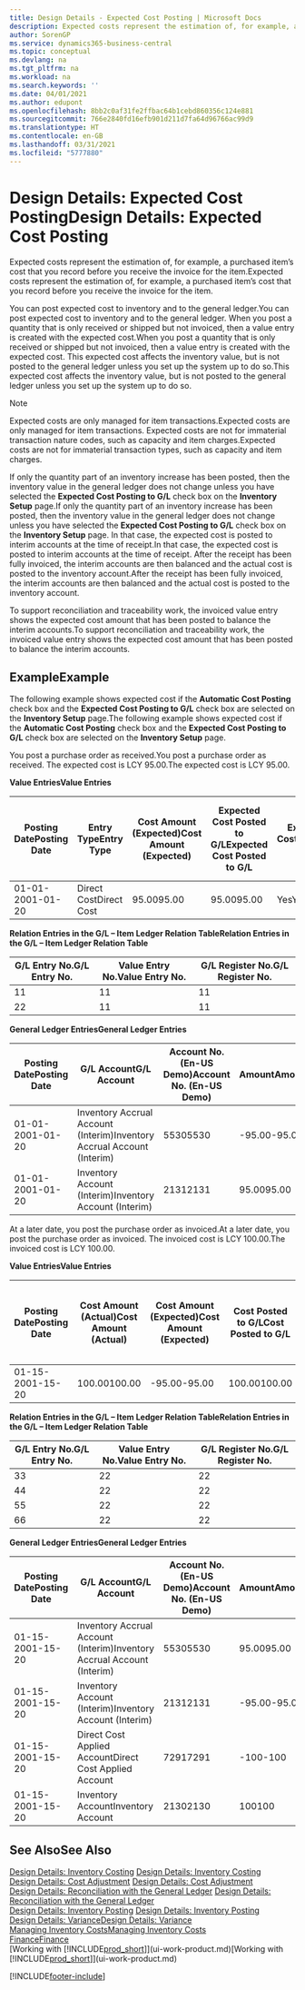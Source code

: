 ```yaml
---
title: Design Details - Expected Cost Posting | Microsoft Docs
description: Expected costs represent the estimation of, for example, a purchased item’s cost that you record before you receive the invoice for the item.
author: SorenGP
ms.service: dynamics365-business-central
ms.topic: conceptual
ms.devlang: na
ms.tgt_pltfrm: na
ms.workload: na
ms.search.keywords: ''
ms.date: 04/01/2021
ms.author: edupont
ms.openlocfilehash: 8bb2c0af31fe2ffbac64b1cebd860356c124e881
ms.sourcegitcommit: 766e2840fd16efb901d211d7fa64d96766ac99d9
ms.translationtype: HT
ms.contentlocale: en-GB
ms.lasthandoff: 03/31/2021
ms.locfileid: "5777880"
---
```

# <a name="design-details-expected-cost-posting"></a><span data-ttu-id="112ff-103">Design Details: Expected Cost Posting</span><span class="sxs-lookup"><span data-stu-id="112ff-103">Design Details: Expected Cost Posting</span></span>
<span data-ttu-id="112ff-104">Expected costs represent the estimation of, for example, a purchased item’s cost that you record before you receive the invoice for the item.</span><span class="sxs-lookup"><span data-stu-id="112ff-104">Expected costs represent the estimation of, for example, a purchased item’s cost that you record before you receive the invoice for the item.</span></span>  

 <span data-ttu-id="112ff-105">You can post expected cost to inventory and to the general ledger.</span><span class="sxs-lookup"><span data-stu-id="112ff-105">You can post expected cost to inventory and to the general ledger.</span></span> <span data-ttu-id="112ff-106">When you post a quantity that is only received or shipped but not invoiced, then a value entry is created with the expected cost.</span><span class="sxs-lookup"><span data-stu-id="112ff-106">When you post a quantity that is only received or shipped but not invoiced, then a value entry is created with the expected cost.</span></span> <span data-ttu-id="112ff-107">This expected cost affects the inventory value, but is not posted to the general ledger unless you set up the system up to do so.</span><span class="sxs-lookup"><span data-stu-id="112ff-107">This expected cost affects the inventory value, but is not posted to the general ledger unless you set up the system up to do so.</span></span>  

> [!NOTE]  
>  <span data-ttu-id="112ff-108">Expected costs are only managed for item transactions.</span><span class="sxs-lookup"><span data-stu-id="112ff-108">Expected costs are only managed for item transactions.</span></span> <span data-ttu-id="112ff-109">Expected costs are not for immaterial transaction nature codes, such as capacity and item charges.</span><span class="sxs-lookup"><span data-stu-id="112ff-109">Expected costs are not for immaterial transaction types, such as capacity and item charges.</span></span>  

 <span data-ttu-id="112ff-110">If only the quantity part of an inventory increase has been posted, then the inventory value in the general ledger does not change unless you have selected the **Expected Cost Posting to G/L** check box on the **Inventory Setup** page.</span><span class="sxs-lookup"><span data-stu-id="112ff-110">If only the quantity part of an inventory increase has been posted, then the inventory value in the general ledger does not change unless you have selected the **Expected Cost Posting to G/L** check box on the **Inventory Setup** page.</span></span> <span data-ttu-id="112ff-111">In that case, the expected cost is posted to interim accounts at the time of receipt.</span><span class="sxs-lookup"><span data-stu-id="112ff-111">In that case, the expected cost is posted to interim accounts at the time of receipt.</span></span> <span data-ttu-id="112ff-112">After the receipt has been fully invoiced, the interim accounts are then balanced and the actual cost is posted to the inventory account.</span><span class="sxs-lookup"><span data-stu-id="112ff-112">After the receipt has been fully invoiced, the interim accounts are then balanced and the actual cost is posted to the inventory account.</span></span>  

 <span data-ttu-id="112ff-113">To support reconciliation and traceability work, the invoiced value entry shows the expected cost amount that has been posted to balance the interim accounts.</span><span class="sxs-lookup"><span data-stu-id="112ff-113">To support reconciliation and traceability work, the invoiced value entry shows the expected cost amount that has been posted to balance the interim accounts.</span></span>  

## <a name="example"></a><span data-ttu-id="112ff-114">Example</span><span class="sxs-lookup"><span data-stu-id="112ff-114">Example</span></span>  
 <span data-ttu-id="112ff-115">The following example shows expected cost if the **Automatic Cost Posting** check box and the **Expected Cost Posting to G/L** check box are selected on the **Inventory Setup** page.</span><span class="sxs-lookup"><span data-stu-id="112ff-115">The following example shows expected cost if the **Automatic Cost Posting** check box and the **Expected Cost Posting to G/L** check box are selected on the **Inventory Setup** page.</span></span>  

 <span data-ttu-id="112ff-116">You post a purchase order as received.</span><span class="sxs-lookup"><span data-stu-id="112ff-116">You post a purchase order as received.</span></span> <span data-ttu-id="112ff-117">The expected cost is LCY 95.00.</span><span class="sxs-lookup"><span data-stu-id="112ff-117">The expected cost is LCY 95.00.</span></span>  

 <span data-ttu-id="112ff-118">**Value Entries**</span><span class="sxs-lookup"><span data-stu-id="112ff-118">**Value Entries**</span></span>  

|<span data-ttu-id="112ff-119">Posting Date</span><span class="sxs-lookup"><span data-stu-id="112ff-119">Posting Date</span></span>|<span data-ttu-id="112ff-120">Entry Type</span><span class="sxs-lookup"><span data-stu-id="112ff-120">Entry Type</span></span>|<span data-ttu-id="112ff-121">Cost Amount (Expected)</span><span class="sxs-lookup"><span data-stu-id="112ff-121">Cost Amount (Expected)</span></span>|<span data-ttu-id="112ff-122">Expected Cost Posted to G/L</span><span class="sxs-lookup"><span data-stu-id="112ff-122">Expected Cost Posted to G/L</span></span>|<span data-ttu-id="112ff-123">Expected Cost</span><span class="sxs-lookup"><span data-stu-id="112ff-123">Expected Cost</span></span>|<span data-ttu-id="112ff-124">Item Ledger Entry No.</span><span class="sxs-lookup"><span data-stu-id="112ff-124">Item Ledger Entry No.</span></span>|<span data-ttu-id="112ff-125">Entry No.</span><span class="sxs-lookup"><span data-stu-id="112ff-125">Entry No.</span></span>|  
|------------------|----------------|------------------------------|----------------------------------|-------------------|---------------------------|---------------|  
|<span data-ttu-id="112ff-126">01-01-20</span><span class="sxs-lookup"><span data-stu-id="112ff-126">01-01-20</span></span>|<span data-ttu-id="112ff-127">Direct Cost</span><span class="sxs-lookup"><span data-stu-id="112ff-127">Direct Cost</span></span>|<span data-ttu-id="112ff-128">95.00</span><span class="sxs-lookup"><span data-stu-id="112ff-128">95.00</span></span>|<span data-ttu-id="112ff-129">95.00</span><span class="sxs-lookup"><span data-stu-id="112ff-129">95.00</span></span>|<span data-ttu-id="112ff-130">Yes</span><span class="sxs-lookup"><span data-stu-id="112ff-130">Yes</span></span>|<span data-ttu-id="112ff-131">1</span><span class="sxs-lookup"><span data-stu-id="112ff-131">1</span></span>|<span data-ttu-id="112ff-132">1</span><span class="sxs-lookup"><span data-stu-id="112ff-132">1</span></span>|  

 <span data-ttu-id="112ff-133">**Relation Entries in the G/L – Item Ledger Relation Table**</span><span class="sxs-lookup"><span data-stu-id="112ff-133">**Relation Entries in the G/L – Item Ledger Relation Table**</span></span>  

|<span data-ttu-id="112ff-134">G/L Entry No.</span><span class="sxs-lookup"><span data-stu-id="112ff-134">G/L Entry No.</span></span>|<span data-ttu-id="112ff-135">Value Entry No.</span><span class="sxs-lookup"><span data-stu-id="112ff-135">Value Entry No.</span></span>|<span data-ttu-id="112ff-136">G/L Register No.</span><span class="sxs-lookup"><span data-stu-id="112ff-136">G/L Register No.</span></span>|  
|--------------------|---------------------|-----------------------|  
|<span data-ttu-id="112ff-137">1</span><span class="sxs-lookup"><span data-stu-id="112ff-137">1</span></span>|<span data-ttu-id="112ff-138">1</span><span class="sxs-lookup"><span data-stu-id="112ff-138">1</span></span>|<span data-ttu-id="112ff-139">1</span><span class="sxs-lookup"><span data-stu-id="112ff-139">1</span></span>|  
|<span data-ttu-id="112ff-140">2</span><span class="sxs-lookup"><span data-stu-id="112ff-140">2</span></span>|<span data-ttu-id="112ff-141">1</span><span class="sxs-lookup"><span data-stu-id="112ff-141">1</span></span>|<span data-ttu-id="112ff-142">1</span><span class="sxs-lookup"><span data-stu-id="112ff-142">1</span></span>|  

 <span data-ttu-id="112ff-143">**General Ledger Entries**</span><span class="sxs-lookup"><span data-stu-id="112ff-143">**General Ledger Entries**</span></span>  

|<span data-ttu-id="112ff-144">Posting Date</span><span class="sxs-lookup"><span data-stu-id="112ff-144">Posting Date</span></span>|<span data-ttu-id="112ff-145">G/L Account</span><span class="sxs-lookup"><span data-stu-id="112ff-145">G/L Account</span></span>|<span data-ttu-id="112ff-146">Account No. (En-US Demo)</span><span class="sxs-lookup"><span data-stu-id="112ff-146">Account No. (En-US Demo)</span></span>|<span data-ttu-id="112ff-147">Amount</span><span class="sxs-lookup"><span data-stu-id="112ff-147">Amount</span></span>|<span data-ttu-id="112ff-148">Entry No.</span><span class="sxs-lookup"><span data-stu-id="112ff-148">Entry No.</span></span>|  
|------------------|------------------|---------------------------------|------------|---------------|  
|<span data-ttu-id="112ff-149">01-01-20</span><span class="sxs-lookup"><span data-stu-id="112ff-149">01-01-20</span></span>|<span data-ttu-id="112ff-150">Inventory Accrual Account (Interim)</span><span class="sxs-lookup"><span data-stu-id="112ff-150">Inventory Accrual Account (Interim)</span></span>|<span data-ttu-id="112ff-151">5530</span><span class="sxs-lookup"><span data-stu-id="112ff-151">5530</span></span>|<span data-ttu-id="112ff-152">-95.00</span><span class="sxs-lookup"><span data-stu-id="112ff-152">-95.00</span></span>|<span data-ttu-id="112ff-153">2</span><span class="sxs-lookup"><span data-stu-id="112ff-153">2</span></span>|  
|<span data-ttu-id="112ff-154">01-01-20</span><span class="sxs-lookup"><span data-stu-id="112ff-154">01-01-20</span></span>|<span data-ttu-id="112ff-155">Inventory Account (Interim)</span><span class="sxs-lookup"><span data-stu-id="112ff-155">Inventory Account (Interim)</span></span>|<span data-ttu-id="112ff-156">2131</span><span class="sxs-lookup"><span data-stu-id="112ff-156">2131</span></span>|<span data-ttu-id="112ff-157">95.00</span><span class="sxs-lookup"><span data-stu-id="112ff-157">95.00</span></span>|<span data-ttu-id="112ff-158">1</span><span class="sxs-lookup"><span data-stu-id="112ff-158">1</span></span>|  

 <span data-ttu-id="112ff-159">At a later date, you post the purchase order as invoiced.</span><span class="sxs-lookup"><span data-stu-id="112ff-159">At a later date, you post the purchase order as invoiced.</span></span> <span data-ttu-id="112ff-160">The invoiced cost is LCY 100.00.</span><span class="sxs-lookup"><span data-stu-id="112ff-160">The invoiced cost is LCY 100.00.</span></span>  

 <span data-ttu-id="112ff-161">**Value Entries**</span><span class="sxs-lookup"><span data-stu-id="112ff-161">**Value Entries**</span></span>  

|<span data-ttu-id="112ff-162">Posting Date</span><span class="sxs-lookup"><span data-stu-id="112ff-162">Posting Date</span></span>|<span data-ttu-id="112ff-163">Cost Amount (Actual)</span><span class="sxs-lookup"><span data-stu-id="112ff-163">Cost Amount (Actual)</span></span>|<span data-ttu-id="112ff-164">Cost Amount (Expected)</span><span class="sxs-lookup"><span data-stu-id="112ff-164">Cost Amount (Expected)</span></span>|<span data-ttu-id="112ff-165">Cost Posted to G/L</span><span class="sxs-lookup"><span data-stu-id="112ff-165">Cost Posted to G/L</span></span>|<span data-ttu-id="112ff-166">Expected Cost</span><span class="sxs-lookup"><span data-stu-id="112ff-166">Expected Cost</span></span>|<span data-ttu-id="112ff-167">Item Ledger Entry No.</span><span class="sxs-lookup"><span data-stu-id="112ff-167">Item Ledger Entry No.</span></span>|<span data-ttu-id="112ff-168">Entry No.</span><span class="sxs-lookup"><span data-stu-id="112ff-168">Entry No.</span></span>|  
|------------------|----------------------------|------------------------------|-------------------------|-------------------|---------------------------|---------------|  
|<span data-ttu-id="112ff-169">01-15-20</span><span class="sxs-lookup"><span data-stu-id="112ff-169">01-15-20</span></span>|<span data-ttu-id="112ff-170">100.00</span><span class="sxs-lookup"><span data-stu-id="112ff-170">100.00</span></span>|<span data-ttu-id="112ff-171">-95.00</span><span class="sxs-lookup"><span data-stu-id="112ff-171">-95.00</span></span>|<span data-ttu-id="112ff-172">100.00</span><span class="sxs-lookup"><span data-stu-id="112ff-172">100.00</span></span>|<span data-ttu-id="112ff-173">No</span><span class="sxs-lookup"><span data-stu-id="112ff-173">No</span></span>|<span data-ttu-id="112ff-174">1</span><span class="sxs-lookup"><span data-stu-id="112ff-174">1</span></span>|<span data-ttu-id="112ff-175">2</span><span class="sxs-lookup"><span data-stu-id="112ff-175">2</span></span>|  

 <span data-ttu-id="112ff-176">**Relation Entries in the G/L – Item Ledger Relation Table**</span><span class="sxs-lookup"><span data-stu-id="112ff-176">**Relation Entries in the G/L – Item Ledger Relation Table**</span></span>  

|<span data-ttu-id="112ff-177">G/L Entry No.</span><span class="sxs-lookup"><span data-stu-id="112ff-177">G/L Entry No.</span></span>|<span data-ttu-id="112ff-178">Value Entry No.</span><span class="sxs-lookup"><span data-stu-id="112ff-178">Value Entry No.</span></span>|<span data-ttu-id="112ff-179">G/L Register No.</span><span class="sxs-lookup"><span data-stu-id="112ff-179">G/L Register No.</span></span>|  
|--------------------|---------------------|-----------------------|  
|<span data-ttu-id="112ff-180">3</span><span class="sxs-lookup"><span data-stu-id="112ff-180">3</span></span>|<span data-ttu-id="112ff-181">2</span><span class="sxs-lookup"><span data-stu-id="112ff-181">2</span></span>|<span data-ttu-id="112ff-182">2</span><span class="sxs-lookup"><span data-stu-id="112ff-182">2</span></span>|  
|<span data-ttu-id="112ff-183">4</span><span class="sxs-lookup"><span data-stu-id="112ff-183">4</span></span>|<span data-ttu-id="112ff-184">2</span><span class="sxs-lookup"><span data-stu-id="112ff-184">2</span></span>|<span data-ttu-id="112ff-185">2</span><span class="sxs-lookup"><span data-stu-id="112ff-185">2</span></span>|  
|<span data-ttu-id="112ff-186">5</span><span class="sxs-lookup"><span data-stu-id="112ff-186">5</span></span>|<span data-ttu-id="112ff-187">2</span><span class="sxs-lookup"><span data-stu-id="112ff-187">2</span></span>|<span data-ttu-id="112ff-188">2</span><span class="sxs-lookup"><span data-stu-id="112ff-188">2</span></span>|  
|<span data-ttu-id="112ff-189">6</span><span class="sxs-lookup"><span data-stu-id="112ff-189">6</span></span>|<span data-ttu-id="112ff-190">2</span><span class="sxs-lookup"><span data-stu-id="112ff-190">2</span></span>|<span data-ttu-id="112ff-191">2</span><span class="sxs-lookup"><span data-stu-id="112ff-191">2</span></span>|  

 <span data-ttu-id="112ff-192">**General Ledger Entries**</span><span class="sxs-lookup"><span data-stu-id="112ff-192">**General Ledger Entries**</span></span>  

|<span data-ttu-id="112ff-193">Posting Date</span><span class="sxs-lookup"><span data-stu-id="112ff-193">Posting Date</span></span>|<span data-ttu-id="112ff-194">G/L Account</span><span class="sxs-lookup"><span data-stu-id="112ff-194">G/L Account</span></span>|<span data-ttu-id="112ff-195">Account No. (En-US Demo)</span><span class="sxs-lookup"><span data-stu-id="112ff-195">Account No. (En-US Demo)</span></span>|<span data-ttu-id="112ff-196">Amount</span><span class="sxs-lookup"><span data-stu-id="112ff-196">Amount</span></span>|<span data-ttu-id="112ff-197">Entry No.</span><span class="sxs-lookup"><span data-stu-id="112ff-197">Entry No.</span></span>|  
|------------------|------------------|---------------------------------|------------|---------------|  
|<span data-ttu-id="112ff-198">01-15-20</span><span class="sxs-lookup"><span data-stu-id="112ff-198">01-15-20</span></span>|<span data-ttu-id="112ff-199">Inventory Accrual Account (Interim)</span><span class="sxs-lookup"><span data-stu-id="112ff-199">Inventory Accrual Account (Interim)</span></span>|<span data-ttu-id="112ff-200">5530</span><span class="sxs-lookup"><span data-stu-id="112ff-200">5530</span></span>|<span data-ttu-id="112ff-201">95.00</span><span class="sxs-lookup"><span data-stu-id="112ff-201">95.00</span></span>|<span data-ttu-id="112ff-202">4</span><span class="sxs-lookup"><span data-stu-id="112ff-202">4</span></span>|  
|<span data-ttu-id="112ff-203">01-15-20</span><span class="sxs-lookup"><span data-stu-id="112ff-203">01-15-20</span></span>|<span data-ttu-id="112ff-204">Inventory Account (Interim)</span><span class="sxs-lookup"><span data-stu-id="112ff-204">Inventory Account (Interim)</span></span>|<span data-ttu-id="112ff-205">2131</span><span class="sxs-lookup"><span data-stu-id="112ff-205">2131</span></span>|<span data-ttu-id="112ff-206">-95.00</span><span class="sxs-lookup"><span data-stu-id="112ff-206">-95.00</span></span>|<span data-ttu-id="112ff-207">3</span><span class="sxs-lookup"><span data-stu-id="112ff-207">3</span></span>|  
|<span data-ttu-id="112ff-208">01-15-20</span><span class="sxs-lookup"><span data-stu-id="112ff-208">01-15-20</span></span>|<span data-ttu-id="112ff-209">Direct Cost Applied Account</span><span class="sxs-lookup"><span data-stu-id="112ff-209">Direct Cost Applied Account</span></span>|<span data-ttu-id="112ff-210">7291</span><span class="sxs-lookup"><span data-stu-id="112ff-210">7291</span></span>|<span data-ttu-id="112ff-211">-100</span><span class="sxs-lookup"><span data-stu-id="112ff-211">-100</span></span>|<span data-ttu-id="112ff-212">6</span><span class="sxs-lookup"><span data-stu-id="112ff-212">6</span></span>|  
|<span data-ttu-id="112ff-213">01-15-20</span><span class="sxs-lookup"><span data-stu-id="112ff-213">01-15-20</span></span>|<span data-ttu-id="112ff-214">Inventory Account</span><span class="sxs-lookup"><span data-stu-id="112ff-214">Inventory Account</span></span>|<span data-ttu-id="112ff-215">2130</span><span class="sxs-lookup"><span data-stu-id="112ff-215">2130</span></span>|<span data-ttu-id="112ff-216">100</span><span class="sxs-lookup"><span data-stu-id="112ff-216">100</span></span>|<span data-ttu-id="112ff-217">5</span><span class="sxs-lookup"><span data-stu-id="112ff-217">5</span></span>|  

## <a name="see-also"></a><span data-ttu-id="112ff-218">See Also</span><span class="sxs-lookup"><span data-stu-id="112ff-218">See Also</span></span>
 <span data-ttu-id="112ff-219">[Design Details: Inventory Costing](design-details-inventory-costing.md) </span><span class="sxs-lookup"><span data-stu-id="112ff-219">[Design Details: Inventory Costing](design-details-inventory-costing.md) </span></span>  
 <span data-ttu-id="112ff-220">[Design Details: Cost Adjustment](design-details-cost-adjustment.md) </span><span class="sxs-lookup"><span data-stu-id="112ff-220">[Design Details: Cost Adjustment](design-details-cost-adjustment.md) </span></span>  
 <span data-ttu-id="112ff-221">[Design Details: Reconciliation with the General Ledger](design-details-reconciliation-with-the-general-ledger.md) </span><span class="sxs-lookup"><span data-stu-id="112ff-221">[Design Details: Reconciliation with the General Ledger](design-details-reconciliation-with-the-general-ledger.md) </span></span>  
 <span data-ttu-id="112ff-222">[Design Details: Inventory Posting](design-details-inventory-posting.md) </span><span class="sxs-lookup"><span data-stu-id="112ff-222">[Design Details: Inventory Posting](design-details-inventory-posting.md) </span></span>  
 [<span data-ttu-id="112ff-223">Design Details: Variance</span><span class="sxs-lookup"><span data-stu-id="112ff-223">Design Details: Variance</span></span>](design-details-variance.md)  
 [<span data-ttu-id="112ff-224">Managing Inventory Costs</span><span class="sxs-lookup"><span data-stu-id="112ff-224">Managing Inventory Costs</span></span>](finance-manage-inventory-costs.md)  
 [<span data-ttu-id="112ff-225">Finance</span><span class="sxs-lookup"><span data-stu-id="112ff-225">Finance</span></span>](finance.md)  
 <span data-ttu-id="112ff-226">[Working with [!INCLUDE[prod_short](includes/prod_short.md)]](ui-work-product.md)</span><span class="sxs-lookup"><span data-stu-id="112ff-226">[Working with [!INCLUDE[prod_short](includes/prod_short.md)]](ui-work-product.md)</span></span>


[!INCLUDE[footer-include](includes/footer-banner.md)]